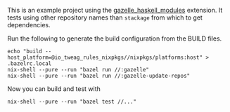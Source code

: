 This is an example project using the [gazelle_haskell_modules][gazelle_haskell_modules] extension.
It tests using other repository names than `stackage` from which to get dependencies.

Run the following to generate the build configuration from the BUILD files.
```bazel
echo "build --host_platform=@io_tweag_rules_nixpkgs//nixpkgs/platforms:host" > .bazelrc.local
nix-shell --pure --run "bazel run //:gazelle"
nix-shell --pure --run "bazel run //:gazelle-update-repos"
```
Now you can build and test with
```bazel
nix-shell --pure --run "bazel test //..."
```

[gazelle_haskell_modules]: https://github.com/tweag/gazelle_haskell_modules

